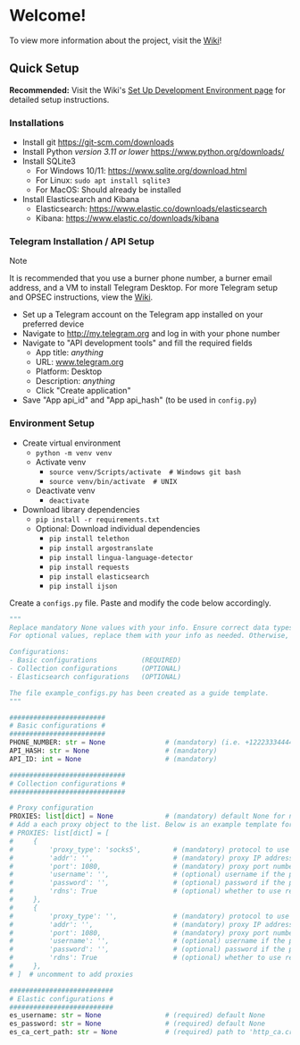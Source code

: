 # Welcome!
To view more information about the project, visit the [Wiki](https://github.com/kienmarkdo/Telegram-OSINT-for-Cyber-Threat-Intelligence-Analysis/wiki)!


## Quick Setup
**Recommended:** Visit the Wiki's [Set Up Development Environment page](https://github.com/kienmarkdo/Telegram-OSINT-for-Cyber-Threat-Intelligence-Analysis/wiki/Set-Up-Development-Environment) for detailed setup instructions.

### Installations
- Install git https://git-scm.com/downloads
- Install Python *version 3.11 or lower* https://www.python.org/downloads/
- Install SQLite3
    - For Windows 10/11: https://www.sqlite.org/download.html
    - For Linux: `sudo apt install sqlite3`
    - For MacOS: Should already be installed
- Install Elasticsearch and Kibana
   - Elasticsearch: https://www.elastic.co/downloads/elasticsearch
   - Kibana: https://www.elastic.co/downloads/kibana

### Telegram Installation / API Setup
> [!NOTE]
> It is recommended that you use a burner phone number, a burner email address, and a VM to install Telegram Desktop. For more Telegram setup and OPSEC instructions, view the [Wiki](https://github.com/kienmarkdo/Telegram-OSINT-for-Cyber-Threat-Intelligence-Analysis/wiki/Set-Up-Research-Environment).

- Set up a Telegram account on the Telegram app installed on your preferred device
- Navigate to http://my.telegram.org and log in with your phone number
- Navigate to "API development tools" and fill the required fields
    - App title: _anything_
    - URL: www.telegram.org
    - Platform: Desktop
    - Description: _anything_
    - Click "Create application"
- Save "App api_id" and "App api_hash" (to be used in `config.py`)

### Environment Setup
- Create virtual environment
    - `python -m venv venv`
    - Activate venv
        - `source venv/Scripts/activate  # Windows git bash`
        - `source venv/bin/activate  # UNIX` 
    - Deactivate venv
        - `deactivate`
- Download library dependencies
    - `pip install -r requirements.txt`
    - Optional: Download individual dependencies
        - `pip install telethon`
        - `pip install argostranslate`
        - `pip install lingua-language-detector`
        - `pip install requests`
        - `pip install elasticsearch`
        - `pip install ijson`

Create a `configs.py` file. Paste and modify the code below accordingly.
```py
"""
Replace mandatory None values with your info. Ensure correct data types, as specified.
For optional values, replace them with your info as needed. Otherwise, keep values as None.

Configurations:
- Basic configurations           (REQUIRED)
- Collection configurations      (OPTIONAL)
- Elasticsearch configurations   (OPTIONAL)

The file example_configs.py has been created as a guide template.
"""

########################
# Basic configurations #
########################
PHONE_NUMBER: str = None               # (mandatory) (i.e. +12223334444)
API_HASH: str = None                   # (mandatory)
API_ID: int = None                     # (mandatory)

#############################
# Collection configurations #
#############################

# Proxy configuration
PROXIES: list[dict] = None             # (mandatory) default None for no proxy
# Add a each proxy object to the list. Below is an example template for two proxies.
# PROXIES: list[dict] = [
#     {
#         'proxy_type': 'socks5',        # (mandatory) protocol to use (i.e.: socks5)
#         'addr': '',                    # (mandatory) proxy IP address (i.e.: 123.123.123.123)
#         'port': 1080,                  # (mandatory) proxy port number (i.e.: 1080)
#         'username': '',                # (optional) username if the proxy requires auth
#         'password': '',                # (optional) password if the proxy requires auth
#         'rdns': True                   # (optional) whether to use remote or local resolve, default remote
#     },
#     {
#         'proxy_type': '',              # (mandatory) protocol to use (see above)
#         'addr': '',                    # (mandatory) proxy IP address
#         'port': 1080,                  # (mandatory) proxy port number
#         'username': '',                # (optional) username if the proxy requires auth
#         'password': '',                # (optional) password if the proxy requires auth
#         'rdns': True                   # (optional) whether to use remote or local resolve, default remote
#     },
# ]  # uncomment to add proxies

##########################
# Elastic configurations #
##########################
es_username: str = None                # (required) default None
es_password: str = None                # (required) default None
es_ca_cert_path: str = None            # (required) path to 'http_ca.crt' file stored in elasticsearch-<VERSION>/config/certs/http_ca.crt
```
